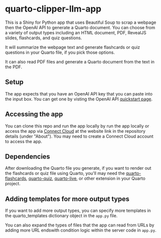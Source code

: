 # quarto-clipper-llm-app

This is a Shiny for Python app that uses Beautiful Soup to scrap a webpage then the OpenAI API to generate a Quarto document. You can choose from a variety of output types including an HTML document, PDF, RevealJS slides, flashcards, and quiz questions.

It will summarize the webpage text and generate flashcards or quiz questions in your Quarto file, if you pick those options.

It can also read PDF files and generate a Quarto document from the text in the PDF.

## Setup

The app expects that you have an OpenAI API key that you can paste into the input box. You can get one by visting the OpenAI API [quickstart page](https://platform.openai.com/docs/quickstart/).

## Accessing the app

You can clone this repo and run the app locally by run the app locally or access the app via [Connect Cloud](https://connect.posit.cloud/) at the website link in the repository details (under "About"). You may need to create a Connect Cloud account to access the app.

## Dependencies

After downloading the Quarto file you generate, if you want to render out the flashcards or quiz file using Quarto, you'll may need the [quarto-flashcards](https://github.com/parmsam/quarto-flashcards/), [quarto-quiz](https://github.com/parmsam/quarto-quiz), 
[quarto-live](https://github.com/r-wasm/quarto-live), or other extension in your Quarto project. 


## Adding templates for more output types

If you want to add more output types, you can specify more templates in the quarto_templates dictionary object in the `app.py` file. 

You can also expand the types of files that the app can read from URLs by adding more URL endswith condition logic within the server code in `app.py`.